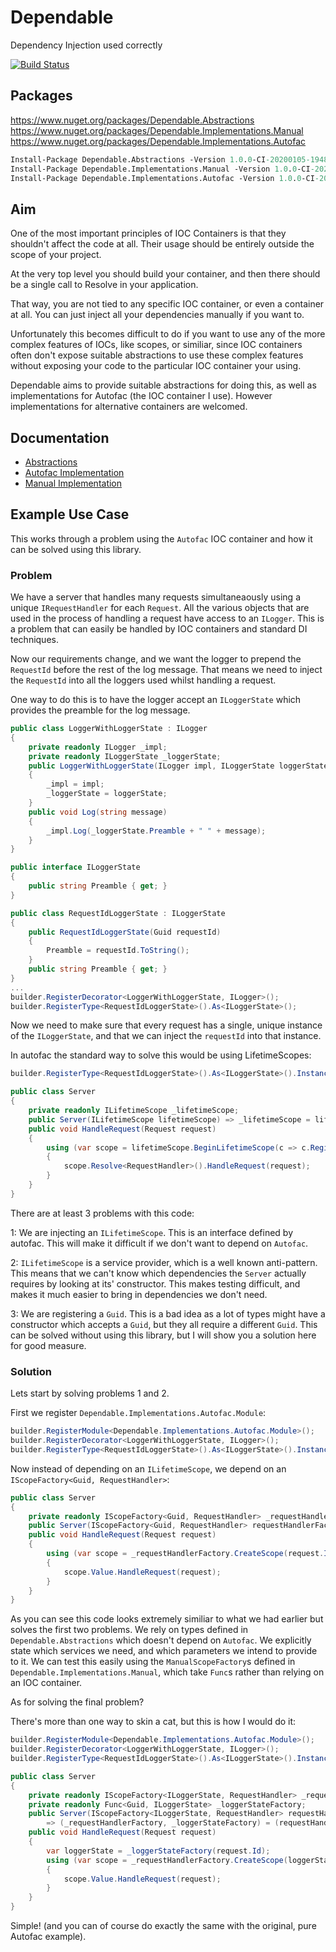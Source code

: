 # Dependable

Dependency Injection used correctly

[![Build Status](https://dev.azure.com/yairhalberstadt/Dependable/_apis/build/status/YairHalberstadt.Dependable?branchName=master)](https://dev.azure.com/yairhalberstadt/Dependable/_build/latest?definitionId=4&branchName=master)

## Packages

https://www.nuget.org/packages/Dependable.Abstractions
https://www.nuget.org/packages/Dependable.Implementations.Manual
https://www.nuget.org/packages/Dependable.Implementations.Autofac

```pm
Install-Package Dependable.Abstractions -Version 1.0.0-CI-20200105-194825
Install-Package Dependable.Implementations.Manual -Version 1.0.0-CI-20200105-194825
Install-Package Dependable.Implementations.Autofac -Version 1.0.0-CI-20200105-194825
```

## Aim

One of the most important principles of IOC Containers is that they shouldn't affect the code at all. Their usage should be entirely outside the scope of your project.

At the very top level you should build your container, and then there should be a single call to Resolve in your application.

That way, you are not tied to any specific IOC container, or even a container at all. You can just inject all your dependencies manually if you want to.

Unfortunately this becomes difficult to do if you want to use any of the more complex features of IOCs, like scopes, or similiar, since IOC containers often don't expose suitable abstractions to use these complex features without exposing your code to the particular IOC container your using.

Dependable aims to provide suitable abstractions for doing this, as well as implementations for Autofac (the IOC container I use). However implementations for alternative containers are welcomed.

## Documentation

- [Abstractions](Documentation/abstractions.md)
- [Autofac Implementation](Documentation/autofac.md)
- [Manual Implementation](Documentation/manual.md)

## Example Use Case

This works through a problem using the `Autofac` IOC container and how it can be solved using this library.

### Problem

We have a server that handles many requests simultaneaously using a unique `IRequestHandler` for each `Request`. All the various objects that are used in the process of handling a request have access to an `ILogger`. This is a problem that can easily be handled by IOC containers and standard DI techniques.

Now our requirements change, and we want the logger to prepend the `RequestId` before the rest of the log message. That means we need to inject the `RequestId` into all the loggers used whilst handling a request.

One way to do this is to have the logger accept an `ILoggerState` which provides the preamble for the log message.

```csharp
public class LoggerWithLoggerState : ILogger
{
    private readonly ILogger _impl;
    private readonly ILoggerState _loggerState;
    public LoggerWithLoggerState(ILogger impl, ILoggerState loggerState)
    {
        _impl = impl;
        _loggerState = loggerState;
    }
    public void Log(string message)
    {
        _impl.Log(_loggerState.Preamble + " " + message);
    }
}

public interface ILoggerState
{
    public string Preamble { get; }
}

public class RequestIdLoggerState : ILoggerState
{
    public RequestIdLoggerState(Guid requestId)
    {
        Preamble = requestId.ToString();
    }
    public string Preamble { get; }
}
...
builder.RegisterDecorator<LoggerWithLoggerState, ILogger>();
builder.RegisterType<RequestIdLoggerState>().As<ILoggerState>();
```

Now we need to make sure that every request has a single, unique instance of the `ILoggerState`, and that we can inject the `requestId` into that instance.

In autofac the standard way to solve this would be using LifetimeScopes:

```csharp
builder.RegisterType<RequestIdLoggerState>().As<ILoggerState>().InstancePerLifetimeScope();

public class Server
{
    private readonly ILifetimeScope _lifetimeScope;
    public Server(ILifetimeScope lifetimeScope) => _lifetimeScope = lifetimeScope;
    public void HandleRequest(Request request)
    {
        using (var scope = lifetimeScope.BeginLifetimeScope(c => c.Register(_ => request.Id));
        {
            scope.Resolve<RequestHandler>().HandleRequest(request);
        }
    }
}
```

There are at least 3 problems with this code:

1: We are injecting an `ILifetimeScope`. This is an interface defined by autofac. This will make it difficult if we don't want to depend on `Autofac`.

2: `ILifetimeScope` is a service provider, which is a well known anti-pattern. This means that we can't know which dependencies the `Server` actually requires by looking at its' constructor. This makes testing difficult, and makes it much easier to bring in dependencies we don't need.

3: We are registering a `Guid`. This is a bad idea as a lot of types might have a constructor which accepts a `Guid`, but they all require a different `Guid`. This can be solved without using this library, but I will show you a solution here for good measure.

### Solution

Lets start by solving problems 1 and 2.

First we register `Dependable.Implementations.Autofac.Module`:

```csharp
builder.RegisterModule<Dependable.Implementations.Autofac.Module>();
builder.RegisterDecorator<LoggerWithLoggerState, ILogger>();
builder.RegisterType<RequestIdLoggerState>().As<ILoggerState>().InstancePerLifetimeScope();
```

Now instead of depending on an `ILifetimeScope`, we depend on an `IScopeFactory<Guid, RequestHandler>`:

```csharp
public class Server
{
    private readonly IScopeFactory<Guid, RequestHandler> _requestHandlerFactory;
    public Server(IScopeFactory<Guid, RequestHandler> requestHandlerFactory) => _requestHandlerFactory = requestHandlerFactory;
    public void HandleRequest(Request request)
    {
        using (var scope = _requestHandlerFactory.CreateScope(request.Id));
        {
            scope.Value.HandleRequest(request);
        }
    }
}
```

As you can see this code looks extremely similiar to what we had earlier but solves the first two problems.
We rely on types defined in `Dependable.Abstractions` which doesn't depend on `Autofac`.
We explicitly state which services we need, and which parameters we intend to provide to it.
We can test this easily using the `ManualScopeFactory`s defined in `Dependable.Implementations.Manual`, which take `Func`s rather than relying on an IOC container.

As for solving the final problem?

There's more than one way to skin a cat, but this is how I would do it:

```csharp
builder.RegisterModule<Dependable.Implementations.Autofac.Module>();
builder.RegisterDecorator<LoggerWithLoggerState, ILogger>();
builder.RegisterType<RequestIdLoggerState>().As<ILoggerState>().InstancePerDependency();

public class Server
{
    private readonly IScopeFactory<ILoggerState, RequestHandler> _requestHandlerFactory;
    private readonly Func<Guid, ILoggerState> _loggerStateFactory;
    public Server(IScopeFactory<ILoggerState, RequestHandler> requestHandlerFactory, Func<Guid, ILoggerState> loggerStateFactory) 
        => (_requestHandlerFactory, _loggerStateFactory) = (requestHandlerFactory, loggerStateFactory);
    public void HandleRequest(Request request)
    {
        var loggerState = _loggerStateFactory(request.Id);
        using (var scope = _requestHandlerFactory.CreateScope(loggerState));
        {
            scope.Value.HandleRequest(request);
        }
    }
}
```

Simple! (and you can of course do exactly the same with the original, pure Autofac example).